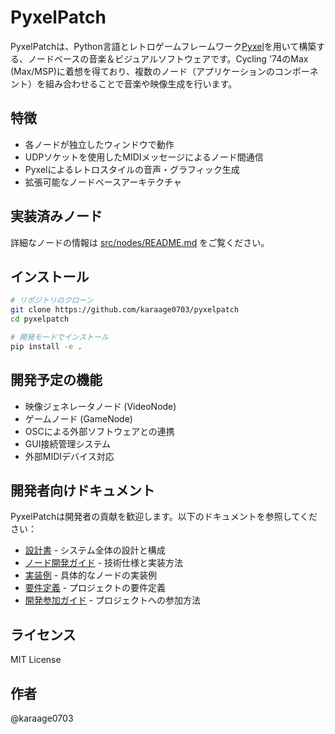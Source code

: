 # PyxelPatch

PyxelPatchは、Python言語とレトロゲームフレームワーク[Pyxel](https://github.com/kitao/pyxel)を用いて構築する、ノードベースの音楽＆ビジュアルソフトウェアです。Cycling '74のMax (Max/MSP)に着想を得ており、複数のノード（アプリケーションのコンポーネント）を組み合わせることで音楽や映像生成を行います。

## 特徴

- 各ノードが独立したウィンドウで動作
- UDPソケットを使用したMIDIメッセージによるノード間通信
- Pyxelによるレトロスタイルの音声・グラフィック生成
- 拡張可能なノードベースアーキテクチャ

## 実装済みノード

詳細なノードの情報は [src/nodes/README.md](src/nodes/README.md) をご覧ください。

## インストール

```bash
# リポジトリのクローン
git clone https://github.com/karaage0703/pyxelpatch
cd pyxelpatch

# 開発モードでインストール
pip install -e .
```

## 開発予定の機能

- 映像ジェネレータノード (VideoNode)
- ゲームノード (GameNode)
- OSCによる外部ソフトウェアとの連携
- GUI接続管理システム
- 外部MIDIデバイス対応

## 開発者向けドキュメント

PyxelPatchは開発者の貢献を歓迎します。以下のドキュメントを参照してください：

- [設計書](docs/design_document.md) - システム全体の設計と構成
- [ノード開発ガイド](docs/node_development.md) - 技術仕様と実装方法
- [実装例](docs/example_nodes.md) - 具体的なノードの実装例
- [要件定義](docs/requirements_prompt.md) - プロジェクトの要件定義
- [開発参加ガイド](CONTRIBUTING.md) - プロジェクトへの参加方法

## ライセンス

MIT License

## 作者

@karaage0703